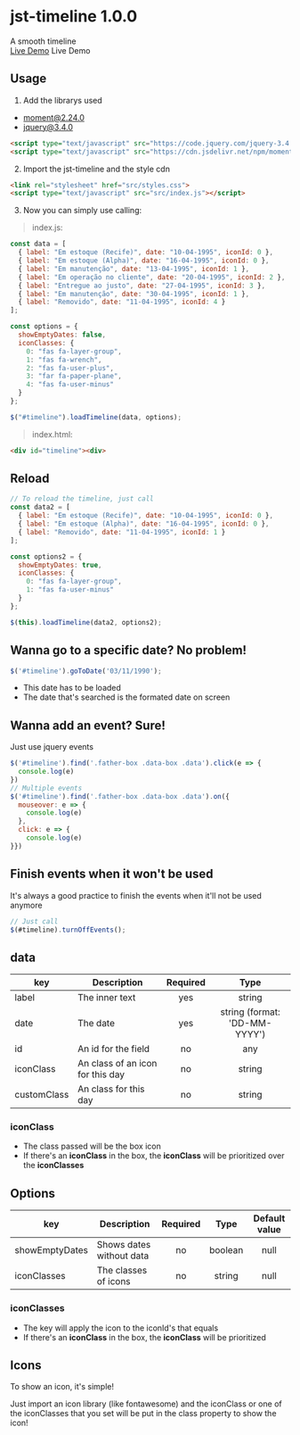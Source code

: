 # jst-timeline 1.0.0

A smooth timeline<br />
[Live Demo](https://codesandbox.io/s/xpxw6k7okw)
<a hreft="https://codesandbox.io/s/xpxw6k7okw" target="_blank" title="demo">Live Demo</a>

## Usage
1. Add the librarys used
* moment@2.24.0
* jquery@3.4.0
```html
<script type="text/javascript" src="https://code.jquery.com/jquery-3.4.0.min.js"></script>
<script type="text/javascript" src="https://cdn.jsdelivr.net/npm/moment@2.24.0/moment.min.js"></script>
```
2. Import the jst-timeline and the style cdn
```html
<link rel="stylesheet" href="src/styles.css">
<script type="text/javascript" src="src/index.js"></script>
```
3. Now you can simply use calling:

> index.js:
```javascript
const data = [
  { label: "Em estoque (Recife)", date: "10-04-1995", iconId: 0 },
  { label: "Em estoque (Alpha)", date: "16-04-1995", iconId: 0 },
  { label: "Em manutenção", date: "13-04-1995", iconId: 1 },
  { label: "Em operação no cliente", date: "20-04-1995", iconId: 2 },
  { label: "Entregue ao justo", date: "27-04-1995", iconId: 3 },
  { label: "Em manutenção", date: "30-04-1995", iconId: 1 },
  { label: "Removido", date: "11-04-1995", iconId: 4 }
];

const options = {
  showEmptyDates: false,
  iconClasses: {
    0: "fas fa-layer-group",
    1: "fas fa-wrench",
    2: "fas fa-user-plus",
    3: "far fa-paper-plane",
    4: "fas fa-user-minus"
  }
};

$("#timeline").loadTimeline(data, options);
```
> index.html:
```html
<div id="timeline"><div>
```
## Reload
```javascript
// To reload the timeline, just call
const data2 = [
  { label: "Em estoque (Recife)", date: "10-04-1995", iconId: 0 },
  { label: "Em estoque (Alpha)", date: "16-04-1995", iconId: 0 },
  { label: "Removido", date: "11-04-1995", iconId: 1 }
];

const options2 = {
  showEmptyDates: true,
  iconClasses: {
    0: "fas fa-layer-group",
    1: "fas fa-user-minus"
  }
};

$(this).loadTimeline(data2, options2);
```
## Wanna go to a specific date? No problem!
```javascript
$('#timeline').goToDate('03/11/1990');
```
* This date has to be loaded
* The date that's searched is the formated date on screen
## Wanna add an event? Sure!
Just use jquery events
```javascript
$('#timeline').find('.father-box .data-box .data').click(e => {
  console.log(e)
})
// Multiple events
$('#timeline').find('.father-box .data-box .data').on({
  mouseover: e => {
    console.log(e)
  }, 
  click: e => {
    console.log(e)
}})
```
## Finish events when it won't be used
It's always a good practice to finish the events when it'll not be used anymore
```javascript
// Just call
$(#timeline).turnOffEvents();
```
## data
|key         |Description                     |Required|Type                         |
|------------|--------------------------------|:------:|:---------------------------:|
|label       |The inner text                  |yes     |string                       |
|date        |The date                        |yes     |string (format: 'DD-MM-YYYY')|
|id          |An id for the field             |no      |any                          |
|iconClass   |An class of an icon for this day|no      |string                       |
|customClass |An class for this day           |no      |string                       |
### iconClass
* The class passed will be the box icon
* If there's an **iconClass** in the box, the **iconClass** will be prioritized over the **iconClasses**
## Options
|key           |Description                  |Required|Type         |Default value|
|--------------|-----------------------------|:------:|:-----------:|:-----------:|
|showEmptyDates|Shows dates without data     |no      |boolean      |null         |
|iconClasses   |The classes of icons         |no      |string       |null         |
### iconClasses
* The key will apply the icon to the iconId's that equals
* If there's an **iconClass** in the box, the **iconClass** will be prioritized

## Icons
To show an icon, it's simple!

Just import an icon library (like fontawesome) and the iconClass or one of the iconClasses that you set will be put in the class property to show the icon!
